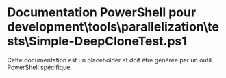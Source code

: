 # Documentation PowerShell pour development\tools\parallelization\tests\Simple-DeepCloneTest.ps1

Cette documentation est un placeholder et doit être générée par un outil PowerShell spécifique.
